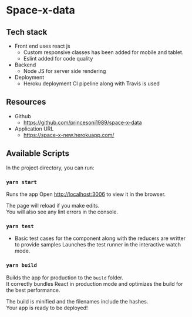 # Space-x-data

## Tech stack
- Front end uses react js
    - Custom responsive classes has been added for mobile and tablet.
    - Eslint added for code quality
- Backend 
    - Node JS for server side rendering
- Deployment
    - Heroku deployment CI pipeline along with Travis is used

## Resources
- Github 
    - https://github.com/princesoni1989/space-x-data
- Application URL
    - https://space-x-new.herokuapp.com/
    
## Available Scripts

In the project directory, you can run:

### `yarn start`

Runs the app 
Open [http://localhost:3006](http://localhost:3006) to view it in the browser.

The page will reload if you make edits.<br />
You will also see any lint errors in the console.

### `yarn test`
 - Basic test cases for the component along with the reducers are writter to provide samples
Launches the test runner in the interactive watch mode.<br />

### `yarn build`

Builds the app for production to the `build` folder.<br />
It correctly bundles React in production mode and optimizes the build for the best performance.

The build is minified and the filenames include the hashes.<br />
Your app is ready to be deployed!


